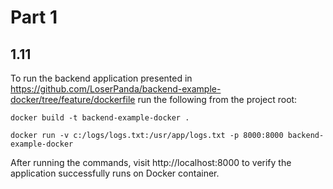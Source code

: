 # Part 1

## 1.11

To run the backend application presented in https://github.com/LoserPanda/backend-example-docker/tree/feature/dockerfile run the following from the project root:

```
docker build -t backend-example-docker .
```

```
docker run -v c:/logs/logs.txt:/usr/app/logs.txt -p 8000:8000 backend-example-docker
```

After running the commands, visit http://localhost:8000 to verify the application successfully runs on Docker container.
